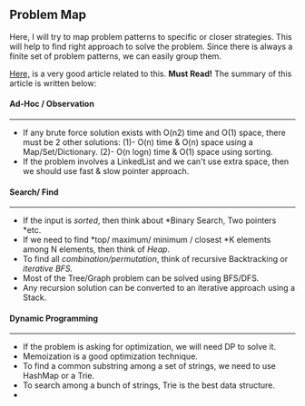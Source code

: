 **Problem Map**
------------
Here, I will try to map problem patterns to specific or closer strategies. This will help to find right approach to solve the problem.  Since there is always a finite set of problem patterns, we can easily group them. 

[Here,](https://medium.com/better-programming/the-ultimate-strategy-to-preparing-for-the-coding-interview-ee9f7eb439f3 "Here,") is a very good article related to this. **Must Read!**  The summary of this article is written below:

#### Ad-Hoc / Observation
------------
- If any brute force solution exists with O(n2) time and O(1) space, there must be 2 other solutions: (1)- O(n) time & O(n) space using a Map/Set/Dictionary. (2)- O(n logn) time & O(1) space using sorting.
- If the problem involves a LinkedList and we can't use extra space, then we should use fast & slow pointer approach.



#### Search/ Find
------------
- If the input is *sorted*, then think about *Binary Search, Two pointers *etc.
- If we need to find *top/ maximum/ minimum / closest *K elements among N elements, then think of *Heap*.
- To find all *combination/permutation*, think of recursive Backtracking or *iterative BFS.*
- Most of the Tree/Graph problem can be solved using BFS/DFS.
- Any recursion solution can be converted to an iterative approach using a Stack.



#### Dynamic Programming
------------
- If the problem is asking for optimization, we will need DP to solve it.
- Memoization is a good optimization technique.
- To find a common substring among a set of strings, we need to use HashMap or a Trie.
- To search among a bunch of strings, Trie is the best data structure.
- 
